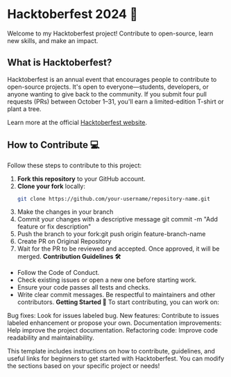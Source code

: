 # Hacktoberfest 2024 🎃

Welcome to my Hacktoberfest project! Contribute to open-source, learn new skills, and make an impact.

## What is Hacktoberfest?

Hacktoberfest is an annual event that encourages people to contribute to open-source projects. It's open to everyone—students, developers, or anyone wanting to give back to the community. If you submit four pull requests (PRs) between October 1–31, you'll earn a limited-edition T-shirt or plant a tree.

Learn more at the official [Hacktoberfest website](https://hacktoberfest.com/).

## How to Contribute 💻

Follow these steps to contribute to this project:

1. **Fork this repository** to your GitHub account.
2. **Clone your fork** locally:
   ```bash
   git clone https://github.com/your-username/repository-name.git
4. Make the changes in your branch
5. Commit your changes with a descriptive message
 git commit -m "Add feature or fix description"
6. Push the branch to your fork:git push origin feature-branch-name
7. Create PR on Original Repository
8. Wait for the PR to be reviewed and accepted. Once approved, it will be merged.
**Contribution Guidelines 🛠️**
* Follow the Code of Conduct.
* Check existing issues or open a new one before starting work.
* Ensure your code passes all tests and checks.
* Write clear commit messages.
Be respectful to maintainers and other contributors.
   **Getting Started 🚀**
   To start contributing, you can work on:

Bug fixes: Look for issues labeled bug.
New features: Contribute to issues labeled enhancement or propose your own.
Documentation improvements: Help improve the project documentation.
Refactoring code: Improve code readability and maintainability.



This template includes instructions on how to contribute, guidelines, and useful links for beginners to get started with Hacktoberfest. You can modify the sections based on your specific project or needs!
